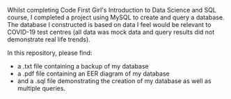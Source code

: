 Whilst completing Code First Girl's Introduction to Data Science and SQL course, I completed a project using MySQL to create and query a database. The database I constructed is based on data I feel would be relevant to COVID-19 test centres (all data was mock data and query results did not demonstrate real life trends). 

In this repository, please find:
- a .txt file containing a backup of my database
- a .pdf file containing an EER diagram of my database
- and a .sql file demonstrating the creation of my database as well as multiple queries.
